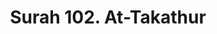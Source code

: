 ---
title       : "Surah 102. At-Takathur"
DATE        : 7/25/2018 9:18:18 AM
draft       : false
TYPE        : "quran"
BookCode    : "ARB"
SurahNumber : "102"
TotalAyah   : "8"
---